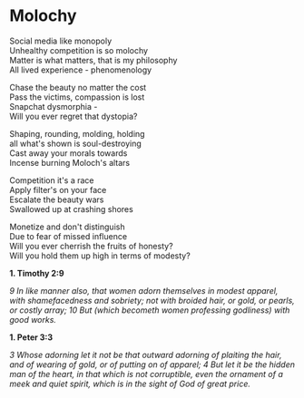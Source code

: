 # Molochy

Social media like monopoly<br>
Unhealthy competition is so molochy<br>
Matter is what matters, that is my philosophy<br>
All lived experience - phenomenology

Chase the beauty no matter the cost<br>
Pass the victims, compassion is lost<br>
Snapchat dysmorphia -<br>
Will you ever regret that dystopia?

Shaping, rounding, molding, holding<br>
all what's shown is soul-destroying<br>
Cast away your morals towards<br>
Incense burning Moloch's altars

Competition it's a race<br>
Apply filter's on your face<br>
Escalate the beauty wars<br>
Swallowed up at crashing shores

Monetize and don't distinguish<br>
Due to fear of missed influence<br>
Will you ever cherrish the fruits of honesty?<br>
Will you hold them up high in terms of modesty?

**1. Timothy 2:9**

_9 In like manner also, that women adorn themselves in modest apparel, with shamefacedness and sobriety; not with broided hair, or gold, or pearls, or costly array; 10 But (which becometh women professing godliness) with good works._

**1. Peter 3:3**

_3 Whose adorning let it not be that outward adorning of plaiting the hair, and of wearing of gold, or of putting on of apparel; 4 But let it be the hidden man of the heart, in that which is not corruptible, even the ornament of a meek and quiet spirit, which is in the sight of God of great price._
